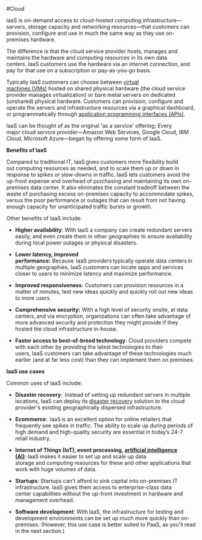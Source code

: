 #Cloud

IaaS is on-demand access to cloud-hosted computing infrastructure—servers, storage capacity and networking resources—that customers can provision, configure and use in much the same way as they use on-premises hardware.

The difference is that the cloud service provider hosts, manages and maintains the hardware and computing resources in its own data centers. IaaS customers use the hardware via an internet connection, and pay for that use on a subscription or pay-as-you-go basis.

Typically IaaS customers can choose between [virtual machines (VMs)](https://www.ibm.com/topics/virtual-machines) hosted on shared physical hardware (the cloud service provider manages virtualization) or bare metal servers on dedicated (unshared) physical hardware. Customers can provision, configure and operate the servers and infrastructure resources via a graphical dashboard, or programmatically through [application programming interfaces (APIs)](https://www.ibm.com/topics/api).

IaaS can be thought of as the original 'as a service' offering: Every major cloud service provider—Amazon Web Services, Google Cloud, IBM Cloud, Microsoft Azure—began by offering some form of IaaS.

**Benefits of IaaS**

Compared to traditional IT, IaaS gives customers more flexibility build out computing resources as needed, and to scale them up or down in response to spikes or slow-downs in traffic. IaaS lets customers avoid the up-front expense and overhead of purchasing and maintaining its own on-premises data center. It also eliminates the constant tradeoff between the waste of purchasing excess on-premises capacity to accommodate spikes, versus the poor performance or outages that can result from not having enough capacity for unanticipated traffic bursts or growth.

Other benefits of IaaS include:

- **Higher availability**: With IaaS a company can create redundant servers easily, and even create them in other geographies to ensure availability during local power outages or physical disasters.  

- **Lower latency, improved performance:** Because  IaaS providers typically operate data centers in multiple geographies, IaaS customers can locate apps and services closer to users to minimize latency and maximize performance.  

- **Improved responsiveness**: Customers can provision resources in a matter of minutes, test new ideas quickly and quickly roll out new ideas to more users.  

- **Comprehensive security:** With a high level of security onsite, at data centers, and via encryption, organizations can often take advantage of more advanced security and protection they might provide if they hosted the cloud infrastructure in-house.  

- **Faster access to best-of-breed technology**: Cloud providers compete with each other by providing the latest technologies to their users, IaaS customers can take advantage of these technologies much earlier (and at far less cost) than they can implement them on premises.


**IaaS use cases**

Common uses of IaaS include: 

- **Disaster recovery**:  Instead of setting up redundant servers in multiple locations, IaaS can deploy its [disaster recovery](https://www.ibm.com/topics/disaster-recovery) solution to the cloud provider's existing geographically dispersed infrastructure.  

- **Ecommerce**:  IaaS is an excellent option for online retailers that frequently see spikes in traffic. The ability to scale up during periods of high demand and high-quality security are essential in today’s 24-7 retail industry.   

- **Internet of Things (IoT), event processing, [artificial intelligence (AI)](https://www.ibm.com/topics/artificial-intelligence)**: IaaS makes it easier to set up and scale up data storage and computing resources for these and other applications that work with huge volumes of data.  

- **Startups**: Startups can't afford to sink capital into on-premises IT infrastructure. IaaS gives them access to enterprise-class data center capabilities without the up-front investment in hardware and management overhead.  

- **Software development**: With IaaS, the infrastructure for testing and development environments can be set up much more quickly than on-premises. (However, this use case is better suited to PaaS, as you'll read in the next section.)